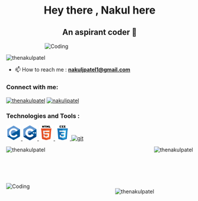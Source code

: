 <h1 align="center">Hey there , Nakul here</h1>
<h2 align="center">An aspirant coder 🎯</h2>

<img align="right" alt="Coding" width="400"  src="https://4kwallpapers.com/images/walls/thumbs_3t/13642.png">
<br>
<p align="left"> <img src="https://komarev.com/ghpvc/?username=thenakulpatel&label=Profile%20views&color=red&style=flat" alt="thenakulpatel" /> </p>


- 📫 How to reach me : **nakuljpatel1@gmail.com**

<h3 align="left">Connect with me:</h3>
<p align="left">
<a href="www.linkedin.com/in/nakul-patel-25639528a" target="blank"><img align="center" src="https://raw.githubusercontent.com/rahuldkjain/github-profile-readme-generator/master/src/images/icons/Social/linked-in-alt.svg" alt="thenakulpatel" height="30" width="40" /></a>
<a href="https://codeforces.com/profile/nakuljpatel" target="blank"><img align="center" src="https://raw.githubusercontent.com/rahuldkjain/github-profile-readme-generator/master/src/images/icons/Social/codeforces.svg" alt="nakuljpatel" height="30" width="40" /></a>
</p>

 </p>

<p align="left">
</p>
<h3 align="left">Technologies and Tools : </h3>
<p align="left"><a href="https://www.cprogramming.com/" target="_blank" rel="noreferrer"> <img src="https://raw.githubusercontent.com/devicons/devicon/master/icons/c/c-original.svg" alt="c" width="40" height="40"/> </a><a href="https://www.w3schools.com/cpp/" target="_blank" rel="noreferrer"> <img src="https://raw.githubusercontent.com/devicons/devicon/master/icons/cplusplus/cplusplus-original.svg" alt="cplusplus" width="40" height="40"/> </a>
<a href="https://www.w3.org/html/" target="_blank" rel="noreferrer"> <img src="https://raw.githubusercontent.com/devicons/devicon/master/icons/html5/html5-original-wordmark.svg" alt="html5" width="40" height="40"/> </a> <a href="https://www.w3schools.com/css/" target="_blank" rel="noreferrer"> <img src="https://raw.githubusercontent.com/devicons/devicon/master/icons/css3/css3-original-wordmark.svg" alt="css3" width="40" height="40"/> </a> 
 <a href="https://git-scm.com/" target="_blank" rel="noreferrer"> <img src="https://www.vectorlogo.zone/logos/git-scm/git-scm-icon.svg" alt="git" width="40" height="40"/> </a>
  
 <!-- <a href="https://github.com/" target"_blank" rel="noreferrer"> <img src="https://github.githubassets.com/assets/GitHub-Mark-ea2971cee799.png" alt="github" width="40" height="40"/></a>
  -->
  </p>

<p><img align="left" src="https://github-readme-stats.vercel.app/api/top-langs?username=thenakulpatel&show_icons=true&locale=en&layout=compact" alt="thenakulpatel" /></p>
<p>&nbsp;<img align="right" height="150" src="https://github-readme-stats.vercel.app/api?username=thenakulpatel&show_icons=true&locale=en" alt="thenakulpatel" /></p>
<br><br><br><br>
<img align="left" alt="Coding" height="200"  src="https://4kwallpapers.com/images/walls/thumbs_3t/13660.png">
<p><img align="right" src="https://github-readme-streak-stats.herokuapp.com/?user=thenakulpatel&" alt="thenakulpatel" /></p>
<br>
